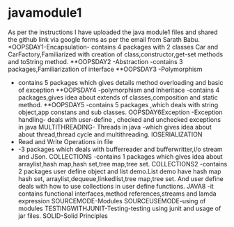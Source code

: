 # javamodule1
As per the instructions I have uploaded the java module1 files and shared the github link via google forms as per the email from Sarath Babu.
*OOPSDAY1-Encapsulation- contains 4 packages with 2 classes Car and CarFactory,Familiarized with creation of class,constructor,get-set  methods and toString method.
**OOPSDAY2
-Abstraction
-contains 3 packages,Familiarization of interface 
**OOPSDAY3
-Polymorphism
- contains 5 packages which gives details method overloading and basic of exception
**OOPSDAY4
-polymorphism and Inheritace 
-contains 4 packages,gives idea about extends of classes,composition and static method.
**OOPSDAY5
-contains 5 packages ,which deals with string object,app constans and sub classes.
OOPSDAY6Exception
-Exception handling-
deals with user-define , checked and unchecked exceptions in java
MULTITHREADING-
Threads in java
-which gives idea about about thread,thread cycle and multithreading.
IOSERIALIZATION
- Read and Write Operations in file
- -3 packages which deals with bufferreader and bufferwritter,i/o stream and JSon.
COLLECTIONS
-contains 1 packages which gives idea about arraylist,hash map,hash set,tree map,tree set.
COLLECTIONS2
-contains 2 packages user define object and list demo.List demo have hash map hash set, arraylist,dequeue,linkedlist,tree map,tree set.
And user define deals with how to use collections in user define functions.
JAVA8
-it contains functional interfaces,method references,streams and lamda expression
SOURCEMODE-Modules
SOURCEUSEMODE-using of modules 
TESTINGWITHJUNIT-Testing-testing using junit and usage of jar files.
SOLID-Solid Principles
